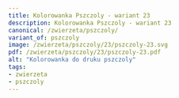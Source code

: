 ```yaml
---
title: Kolorowanka Pszczoly - wariant 23
description: Kolorowanka Pszczoly - wariant 23
canonical: /zwierzeta/pszczoly/
variant_of: pszczoly
image: /zwierzeta/pszczoly/23/pszczoly-23.svg
pdf: /zwierzeta/pszczoly/23/pszczoly-23.pdf
alt: "Kolorowanka do druku pszczoly"
tags:
- zwierzeta
- pszczoly
---
```

